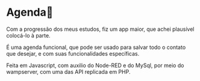 # Agenda📖
Com a progressão dos meus estudos, fiz um app maior, que achei plausível colocá-lo à parte.

É uma agenda funcional, que pode ser usado para salvar todo o contato que desejar, e com suas funcionalidades específicas. 

Feita em Javascript, com auxilio do Node-RED e do MySql, por meio do wampserver, com uma das API replicada em PHP.
